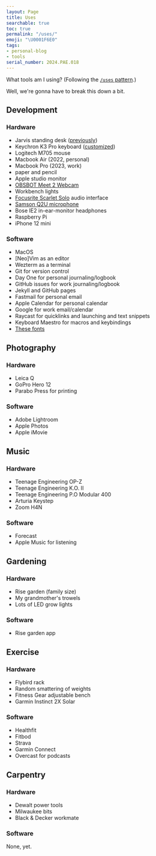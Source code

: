 ```yaml
---
layout: Page
title: Uses
searchable: true
toc: true
permalink: "/uses/"
emoji: "\U0001F6E0️"
tags:
- personal-blog
- tools
serial_number: 2024.PAE.018
---
```

What tools am I using? (Following the [`/uses` pattern](https://uses.tech).)

Well, we're gonna have to break this down a bit.

## Development

### Hardware
- Jarvis standing desk ([previously](/blog/working))
- Keychron K3 Pro keyboard ([customized](https://www.joshbeckman.org/blog/shopify-keychron-k3-pro))
- Logitech M705 mouse
- Macbook Air (2022, personal)
- Macbook Pro (2023, work)
- paper and pencil
- Apple studio monitor
- [OBSBOT Meet 2 Webcam](https://www.obsbot.com/obsbot-meet-2-4k-webcam)
- Workbench lights
- [Focusrite Scarlet Solo](https://us.focusrite.com/products/scarlett-solo-3rd-gen-refurbished) audio interface
- [Samson Q2U microphone](https://samsontech.com/products/microphones/usb-microphones/q2u/)
- Bose IE2 in-ear-monitor headphones
- Raspberry Pi
- iPhone 12 mini

### Software
- MacOS
- [Neo]Vim as an editor
- Wezterm as a terminal
- Git for version control
- Day One for personal journaling/logbook
- GitHub issues for work journaling/logbook
- Jekyll and GitHub pages
- Fastmail for personal email
- Apple Calendar for personal calendar
- Google for work email/calendar
- Raycast for quicklinks and launching and text snippets
- Keyboard Maestro for macros and keybindings
- [These fonts](https://www.joshbeckman.org/blog/my-favorite-fonts)

## Photography

### Hardware
- Leica Q
- GoPro Hero 12
- Parabo Press for printing

### Software
- Adobe Lightroom
- Apple Photos
- Apple iMovie

## Music

### Hardware
- Teenage Engineering OP-Z
- Teenage Engineering K.O. II
- Teenage Engineering P.O Modular 400
- Arturia Keystep
- Zoom H4N

### Software
- Forecast
- Apple Music for listening

## Gardening

### Hardware
- Rise garden (family size)
- My grandmother's trowels
- Lots of LED grow lights

### Software
- Rise garden app

## Exercise

### Hardware
- Flybird rack
- Random smattering of weights
- Fitness Gear adjustable bench
- Garmin Instinct 2X Solar

### Software
- Healthfit
- Fitbod
- Strava
- Garmin Connect
- Overcast for podcasts

## Carpentry

### Hardware
- Dewalt power tools
- Milwaukee bits
- Black & Decker workmate

### Software
None, yet.
